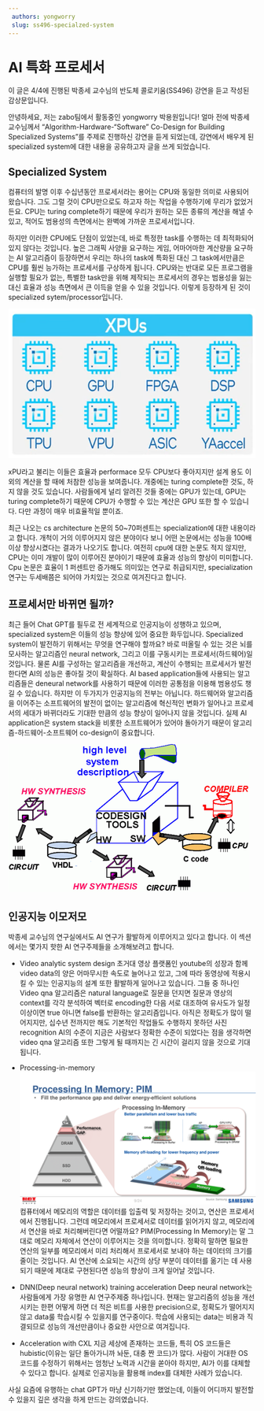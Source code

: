 ```yaml
---
 authors: yongworry
 slug: ss496-specialzed-system
---
```

# AI 특화 프로세서
이 글은 4/4에 진행된 박종세 교수님의 반도체 콜로키움(SS496) 강연을 듣고 작성된 감상문입니다.

안녕하세요, 저는 zabo팀에서 활동중인 yongworry 박용원입니다! 얼마 전에 박종세 교수님께서 “Algorithm-Hardware-“Software” Co-Design for Building Specialized Systems”를 주제로 진행하신 강연을 듣게 되었는데, 강연에서 배우게 된 specialized system에 대한 내용을 공유하고자 글을 쓰게 되었습니다.

## **Specialized System**
컴퓨터의 발명 이후 수십년동안 프로세서라는 용어는 CPU와 동일한 의미로 사용되어 왔습니다. 그도 그럴 것이 CPU만으로도 하고자 하는 작업을 수행하기에 무리가 없었거든요. CPU는 turing complete하기 때문에 우리가 원하는 모든 종류의 계산을 해낼 수 있고, 적어도 범용성의 측면에서는 완벽에 가까운 프로세서입니다.
 
하지만 이러한 CPU에도 단점이 있었는데, 바로 특정한 task를 수행하는 데 최적화되어 있지 않다는 것입니다. 높은 그래픽 사양을 요구하는 게임, 어마어마한 계산량을 요구하는 AI 알고리즘이 등장하면서 우리는 하나의 task에 특화된 대신 그 task에서만큼은 CPU를 훨씬 능가하는 프로세서를 구상하게 됩니다. CPU와는 반대로 모든 프로그램을 실행할 필요가 없는, 특별한 task만을 위해 제작되는 프로세서의 경우는 범용성을 잃는 대신 효율과 성능 측면에서 큰 이득을 얻을 수 있을 것입니다. 이렇게 등장하게 된 것이 specialized sytem/processor입니다. 

![specialized processor](./xPu.png)

xPU라고 불리는 이들은 효율과 performace 모두 CPU보다 좋아지지만 설계 용도 이외의 계산을 할 때에 처참한 성능을 보여줍니다. 개중에는 turing complete한 것도, 하지 않을 것도 있습니다. 사람들에게 널리 알려진 것들 중에는 GPU가 있는데, GPU는 turing complete하기 때문에 CPU가 수행할 수 있는 계산은 GPU 또한 할 수 있습니다. 다만 과정이 매우 비효율적일 뿐이죠.

최근 나오는 cs architecture 논문의 50~70퍼센트는 specialization에 대한 내용이라고 합니다. 개척이 거의 이루어지지 않은 분야이다 보니 어떤 논문에서는 성능을 100배 이상 향상시켰다는 결과가 나오기도 합니다. 여전히 cpu에 대한 논문도 적지 않지만, CPU는 이미 개발이 많이 이루어진 분야이기 때문에 효율과 성능의 향상이 미미합니다. Cpu 논문은 효율이 1 퍼센트만 증가해도 의미있는 연구로 취급되지만, specialization 연구는 두세배쯤은 되어야 가치있는 것으로 여겨진다고 합니다.

## **프로세서만 바뀌면 될까?**
최근 들어 Chat GPT를 필두로 전 세계적으로 인공지능이 성행하고 있으며, specialized system은 이들의 성능 향상에 있어 중요한 화두입니다. Specialized system이 발전하기 위해서는 무엇을 연구해야 할까요? 바로 떠올릴 수 있는 것은 뇌를 모사하는 알고리즘인 neural network, 그리고 이를 구동시키는 프로세서(하드웨어)일 것입니다.
물론 AI를 구성하는 알고리즘을 개선하고, 계산이 수행되는 프로세서가 발전한다면 AI의 성능은 좋아질 것이 확실하다. AI based application들에 사용되는 알고리즘들은 deneural network를 사용하기 때문에 이러한 공통점을 이용해 범용성도 챙길 수 있습니다. 하지만 이 두가지가 인공지능의 전부는 아닙니다. 하드웨어와 알고리즘을 이어주는 소프트웨어의 발전이 없이는 알고리즘에 혁신적인 변화가 일어나고 프로세서의 세대가 바뀌더라도 기대한 만큼의 성능 향상이 일어나지 않을 것입니다. 실제 AI application은 system stack을 비롯한 소프트웨어가 있어야 돌아가기 때문이 알고리즘-하드웨어-소프트웨어 co-design이 중요합니다.

![hardware-algorithm-software co-design](./codesign.gif)

## **인공지능 이모저모**
박종세 교수님의 연구실에서도 AI 연구가 활발하게 이루어지고 있다고 합니다. 이 섹션에서는 몇가지 핫한 AI 연구주제들을 소개해보려고 합니다.

- Video analytic system design
초거대 영상 플랫폼인 youtube의 성장과 함께 video data의 양은 어마무시한 속도로 늘어나고 있고, 그에 따라 동영상에 적용시킬 수 있는 인공지능의 설계 또한 활발하게 일어나고 있습니다. 그들 중 하나인 Video qna 알고리즘은 natural language로 질문을 던지면 질문과 영상의 context를 각각 분석하여 벡터로 encoding한 다음 서로 대조하여 유사도가 일정 이상이면 true 아니면 false를 반환하는 알고리즘입니다. 아직은 정확도가 많이 떨어지지만, 십수년 전까지만 해도 기본적인 작업들도 수행하지 못하던 사진 recognition AI의 수준이 지금은 사람보다 정확한 수준이 되었다는 점을 생각하면 video qna 알고리즘 또한 그렇게 될 때까지는 긴 시간이 걸리지 않을 것으로 기대됩니다. 

- Processing-in-memory
![processing in memory](PIM.png)
컴퓨터에서 메모리의 역할은 데이터를 입출력 및 저장하는 것이고, 연산은 프로세서에서 진행됩니다. 그런데 메모리에서 프로세서로 데이터를 읽어가지 않고, 메모리에서 연산을 바로 처리해버린다면 어떨까요? PIM(Processing In Memory)는 말 그대로 메모리 자체에서 연산이 이루어지는 것을 의미합니다. 정확히 말하면 필요한 연산의 일부를 메모리에서 미리 처리해서 프로세서로 보내야 하는 데이터의 크기를 줄이는 것입니다. AI 연산에 소요되는 시간의 상당 부분이 데이터를 옮기는 데 사용되기 때문에 제대로 구현된다면 성능의 향상이 크게 일어날 것입니다. 

- DNN(Deep neural network) training acceleration
Deep neural network는 사람들에게 가장 유명한 AI 연구주제중 하나입니다. 현재는 알고리즘의 성능을 개선시키는 한편 어떻게 하면 더 적은 비트를 사용한 precision으로, 정확도가 떨어지지 않고 data룰 학습시킬 수 있을지를 연구중이다. 학습에 사용되는 data는 비용과 직결되므로 성능의 개선만큼이나 중요한 사안으로 여겨집니다.

- Acceleration with CXL
지금 세상에 존재하는 코드들, 특히 OS 코드들은 hubistic(이유는 일단 돌아가니까 놔둔, 대충 짠 코드)가 많다. 사람이 거대한 OS 코드를 수정하기 위해서는 엄청난 노력과 시간을 쏟아야 하지만, AI가 이를 대체할 수 있다고 합니다. 실제로 인공지능을 활용해 index를 대체한 사례가 있습니다.

사실 요즘에 유행하는 chat GPT가 마냥 신기하기만 했었는데, 이들이 어디까지 발전할 수 있을지 깊은 생각을 하게 만드는 강의였습니다.
